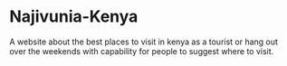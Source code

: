 # Najivunia-Kenya
A website about the best places to visit in kenya as a tourist or hang out over the weekends with capability for people to suggest where to visit.
